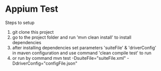 # Appium Test

Steps to setup
1. git clone this project 
2. go to the project folder and run 'mvn clean install' to install dependencies
3. after installing dependencies set parameters 'suiteFile' & 'driverConfig' in maven configuration and use command 'clean compile test' to run
4. or run by command mvn test -DsuiteFile="suiteFile.xml" -DdriverConfig="configFile.json"
